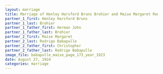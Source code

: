 ```yaml
---
layout: marriage
title: Marriage of Henley Harsford Bruns Brohier and Maise Margaret Rodrigo Babapulle
partner_1_first: Henley Harsford Bruns
partner_1_last: Brohier
partner_1_father_first: Herman John
partner_1_father_last: Brohier
partner_2_first: Maise Margaret
partner_2_last: Rodrigo Babapulle
partner_2_father_first: Christopher
partner_2_father_last: Rodrigo Babapulle
image_file: babapulle_maise_page_173_year_1923
date: August 27, 1924
categories: marriage
---
```


